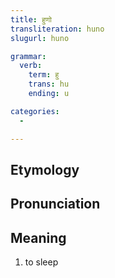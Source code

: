 ```yaml
---
title: हुणो
transliteration: huno
slugurl: huno

grammar: 
  verb:
    term: हु
    trans: hu
    ending: u

categories:
  - 

---
```

## Etymology

## Pronunciation

## Meaning
1. to sleep